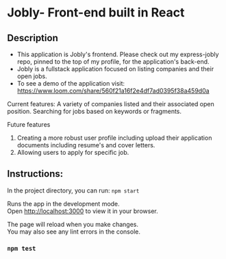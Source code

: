 # Jobly- Front-end built in React

## Description
- This application is Jobly's frontend. Please check out my express-jobly repo, pinned to the top of my profile, for the application's back-end.
- Jobly is a fullstack application focused on listing companies and their open jobs.
- To see a demo of the application visit: https://www.loom.com/share/560f21a16f2e4df7ad0395f38a459d0a

Current features:
    A variety of companies listed and their associated open position.
    Searching for jobs based on keywords or fragments.

Future features
1. Creating a more robust user profile including upload their application documents including resume's and cover letters.
2. Allowing users to apply for specific job.


## Instructions:

In the project directory, you can run: `npm start`

Runs the app in the development mode.\
Open [http://localhost:3000](http://localhost:3000) to view it in your browser.

The page will reload when you make changes.\
You may also see any lint errors in the console.

### `npm test`
